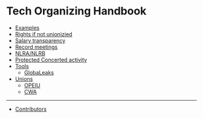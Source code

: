 # Tech Organizing Handbook

- [Examples](./examples.md)
- [Rights if not unionizied]()
- [Salary transparency]()
- [Record meetings]()
- [NLRA/NLRB]()
- [Protected Concerted activity]()
- [Tools]()
    - [GlobaLeaks](./tools.md)
- [Unions]()
    - [OPEIU]()
    - [CWA]()

---

- [Contributors](./contributors.md)
